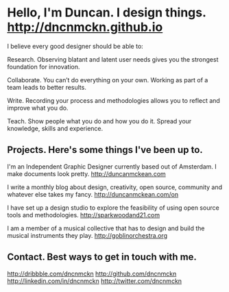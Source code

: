 Hello, I'm Duncan. I design things. http://dncnmckn.github.io
==================


I believe every good designer should be able to:

Research. Observing blatant and latent user needs gives you the strongest foundation for innovation.

Collaborate. You can’t do everything on your own. Working as part of a team leads to better results.

Write. Recording your process and methodologies allows you to reflect and improve what you do.

Teach. Show people what you do and how you do it. Spread your knowledge, skills and experience.

Projects. Here's some things I've been up to.
----

I'm an Independent Graphic Designer currently based out of Amsterdam. I make documents look pretty. http://duncanmckean.com

I write a monthly blog about design, creativity, open source, community and whatever else takes my fancy. http://duncanmckean.com/on

I have set up a design studio to explore the feasibility of using open source tools and methodologies. http://sparkwoodand21.com

I am a member of a musical collective that has to design and build the musical instruments they play. http://goblinorchestra.org

Contact. Best ways to get in touch with me.
----

 http://dribbble.com/dncnmckn
 http://github.com/dncnmckn
 http://linkedin.com/in/dncnmckn
 http://twitter.com/dncnmckn
